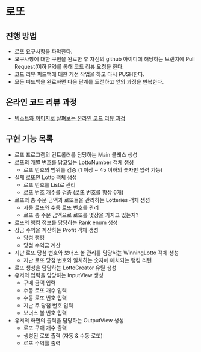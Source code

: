 # 로또
## 진행 방법
* 로또 요구사항을 파악한다.
* 요구사항에 대한 구현을 완료한 후 자신의 github 아이디에 해당하는 브랜치에 Pull Request(이하 PR)를 통해 코드 리뷰 요청을 한다.
* 코드 리뷰 피드백에 대한 개선 작업을 하고 다시 PUSH한다.
* 모든 피드백을 완료하면 다음 단계를 도전하고 앞의 과정을 반복한다.

## 온라인 코드 리뷰 과정
* [텍스트와 이미지로 살펴보는 온라인 코드 리뷰 과정](https://github.com/next-step/nextstep-docs/tree/master/codereview)

## 구현 기능 목록
- 로또 프로그램의 컨트롤러를 담당하는 Main 클래스 생성
- 로또의 개별 번호를 담고있는 LottoNumber 객체 생성
    - 로또 번호의 범위를 검증 (1 이상 ~ 45 이하의 숫자만 입력 가능)
- 실제 로또인 Lotto 객체 생성
    - 로또 번호를 List로 관리
    - 로또 번호 개수를 검증 (로또 번호를 항상 6개)
- 로또의 총 주문 금액과 로또들을 관리하는 Lotteries 객체 생성
    - 자동 로또와 수동 로또 번호를 관리
    - 로또 총 주문 금액으로 로또를 몇장을 가지고 있는지?
- 로또의 랭킹 정보를 담당하는 Rank enum 생성
- 상금 수익을 계산하는 Profit 객체 생성
    - 당첨 랭킹
    - 당첨 수익금 계산
- 지난 로또 당첨 번호와 보너스 볼 관리를 담당하는 WinningLotto 객체 생성 
    - 지난 로또 당첨 번호와 일치하는 숫자에 매치되는 랭킹 리턴
- 로또 생성을 담담하는 LottoCreator 유틸 생성
- 유저의 입력을 담당하는 InputView 생성
    - 구매 금액 입력
    - 수동 로또 개수 입력
    - 수동 로또 번호 입력
    - 지난 주 당첨 번호 입력
    - 보너스 볼 번호 입력
- 유저의 화면의 출력을 담당하는 OutputView 생성
    - 로또 구매 개수 출력
    - 생성된 로또 출력 (자동 & 수동 로또)
    - 로또 수익률 출력